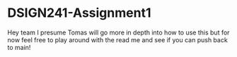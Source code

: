 # DSIGN241-Assignment1

Hey team I presume Tomas will go more in depth into how to use this but for now 
feel free to play around with the read me and see if you can push back to main!